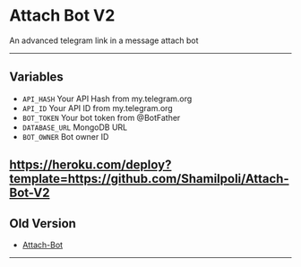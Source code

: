 # Attach Bot V2
An advanced telegram link in a message attach bot

---

## Variables

- `API_HASH` Your API Hash from my.telegram.org
- `API_ID` Your API ID from my.telegram.org
- `BOT_TOKEN` Your bot token from @BotFather
- `DATABASE_URL` MongoDB URL
- `BOT_OWNER` Bot owner ID

https://heroku.com/deploy?template=https://github.com/Shamilpoli/Attach-Bot-V2
---

## Old Version

- [Attach-Bot](https://github.com/FayasNoushad/Attach-Bot)

---
